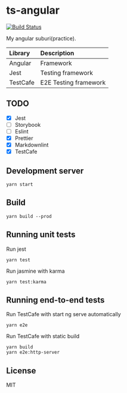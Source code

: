 # ts-angular

[![Build Status](https://github.com/heavenshell/ts-angular/workflows/build/badge.svg)](https://github.com/heavenshell/ts-angular/actions)

My angular suburi(practice).

| Library        | Description           |
|:---------------|:----------------------|
| Angular        | Framework             |
| Jest           | Testing framework     |
| TestCafe       | E2E Testing framework |

## TODO

- [x] Jest
- [ ] Storybook
- [ ] Eslint
- [X] Prettier
- [X] Markdownlint
- [X] TestCafe

## Development server

```console
yarn start
```

## Build

```console
yarn build --prod
```

## Running unit tests

Run jest

```console
yarn test
```

Run jasmine with karma

```console
yarn test:karma
```

## Running end-to-end tests

Run TestCafe with start ng serve automatically

```console
yarn e2e
```

Run TestCafe with static build

```console
yarn build
yarn e2e:http-server
```

## License

MIT
